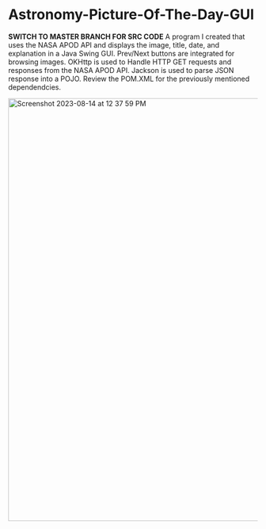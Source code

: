 # Astronomy-Picture-Of-The-Day-GUI
**SWITCH TO MASTER BRANCH FOR SRC CODE**
A program I created that uses the NASA APOD API and displays the image, title, date, and explanation in a Java Swing GUI.  Prev/Next buttons are integrated for browsing images.
OKHttp is used to Handle HTTP GET requests and responses from the NASA APOD API.
Jackson is used to parse JSON response into a POJO.
Review the POM.XML for the previously mentioned dependendcies.

<img width="853" alt="Screenshot 2023-08-14 at 12 37 59 PM" src="https://github.com/MichaelBHerman/Astronomy-Picture-Of-The-Day-GUI/assets/89651714/ae5a77d7-5d7f-4a60-9028-36f011656951">
